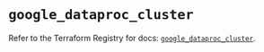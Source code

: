 # `google_dataproc_cluster`

Refer to the Terraform Registry for docs: [`google_dataproc_cluster`](https://registry.terraform.io/providers/hashicorp/google/5.20.0/docs/resources/dataproc_cluster).
